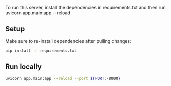 To run this server, install the dependencies in requirements.txt and then run uvicorn app.main:app --reload

## Setup

Make sure to re-install dependencies after pulling changes:

```bash
pip install -r requirements.txt
```

## Run locally

```bash
uvicorn app.main:app --reload --port ${PORT:-8000}
```
